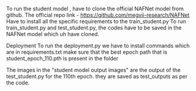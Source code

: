 To run the student model , have to clone the official NAFNet model from github.
The official repo link - https://github.com/megvii-research/NAFNet
Have to install all the specific requirements to the train_student.py
To run train_student.py and test_student.py, the codes have to be saved in the NAFNet model which uh have cloned.

Deployment
To run the deployment.py we have to install commands which are in requirements.txt
make sure that the best epoch path that is student_epoch_110.pth is present in the folder

The images in the "student model output images" are the output of the test_student.py for the 110th epoch. they are saved as test_outputs as per the code.


